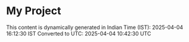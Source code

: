 # My Project

This content is dynamically generated in Indian Time (IST): 2025-04-04 16:12:30 IST
Converted to UTC: 2025-04-04 10:42:30 UTC
